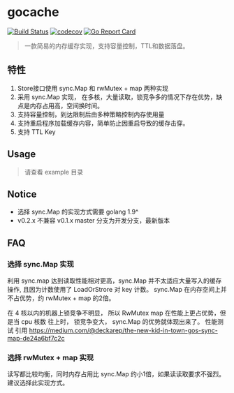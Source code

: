 # gocache

[![Build Status](https://travis-ci.org/bbdshow/gocache.svg?branch=master)](https://travis-ci.org/bbdshow/gocache)
[![codecov](https://codecov.io/gh/bbdshow/gocache/branch/master/graph/badge.svg)](https://codecov.io/gh/bbdshow/gocache)
[![Go Report Card](https://goreportcard.com/badge/github.com/bbdshow/gocache)](https://goreportcard.com/report/github.com/bbdshow/gocache)

> 一款简易的内存缓存实现，支持容量控制，TTL和数据落盘。

## 特性
1. Store接口使用 sync.Map 和 rwMutex + map 两种实现
2. 采用 sync.Map 实现， 在多核，大量读取，锁竞争多的情况下存在优势，缺点是内存占用高，空间换时间。 
3. 支持容量控制，到达限制后由多种策略控制内存使用量
3. 支持重启程序加载缓存内容，简单防止因重启导致的缓存击穿。
4. 支持 TTL Key 

## Usage

> 请查看 example 目录

## Notice 

- 选择 sync.Map 的实现方式需要 golang 1.9^
- v0.2.x 不兼容 v0.1.x  master 分支为开发分支，最新版本

## FAQ

### 选择 sync.Map 实现 

利用 sync.map 达到读取性能相对更高，sync.Map 并不太适应大量写入的缓存操作, 且因为计数使用了 LoadOrStrore 对 key 计数。
sync.Map 在内存空间上并不占优势，约 rwMutex + map 的2倍。

在 4 核以内的机器上锁竞争不明显， 所以 RwMutex map 在性能上更占优势，但是当 cpu 核数 往上时， 锁竞争变大， sync.Map 的优势就体现出来了。
性能测试 引用 https://medium.com/@deckarep/the-new-kid-in-town-gos-sync-map-de24a6bf7c2c

### 选择 rwMutex + map 实现

读写都比较均衡，同时内存占用比 sync.Map 约小1倍，如果读读取要求不强烈。建议选择此实现方式。



